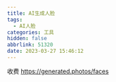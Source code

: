 ```yaml
---
title: AI生成人脸
tags:
  - AI人脸
categories: 工具
hidden: false
abbrlink: 51320
date: 2023-03-27 15:46:12
---
```


收费
https://generated.photos/faces